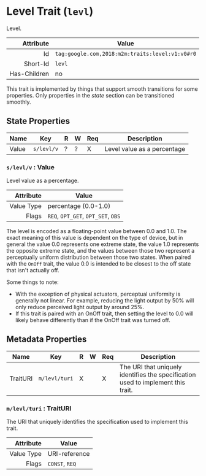 # Level Trait (`levl`)


Level.

| Attribute | Value |
|----:|-------------|
|  Id | `tag:google.com,2018:m2m:traits:level:v1:v0#r0` |
| Short-Id | `levl` |
| Has-Children | no |

 This trait is implemented by things that support smooth transitions for some properties. Only properties in the *state* section can be transitioned smoothly.

## State Properties

| Name |  Key | R | W |  Req |  Description |
|-----|---|----|----|----|----|
| Value | `s/levl/v` | ? | ? | X | Level value as a percentage |

### `s/levl/v` : Value

Level value as a percentage.

| Attribute | Value |
|----:|-------------|
| Value Type | percentage (0.0-1.0) |
| Flags | `REQ`, `OPT_GET`, `OPT_SET`, `OBS`|

The level is encoded as a floating-point value between 0.0 and 1.0. The exact meaning of this value is dependent on the type of device, but in general the value 0.0 represents one extreme state, the value 1.0 represents the opposite extreme state, and the values between those two represent a perceptually uniform distribution between those two states. When paired with the `OnOff` trait, the value 0.0 is intended to be closest to the off state that isn't actually off.

Some things to note:

 * With the exception of physical actuators, perceptual uniformity is generally not linear. For example, reducing the light output by 50% will only reduce perceived light output by around 25%.
 * If this trait is paired with an OnOff trait, then setting the level to 0.0 will likely behave differently than if the OnOff trait was turned off.

## Metadata Properties

| Name |  Key | R | W |  Req |  Description |
|-----|---|----|----|----|----|
| TraitURI | `m/levl/turi` | X |   | X | The URI that uniquely identifies the specification used to implement this trait. |

### `m/levl/turi` : TraitURI

The URI that uniquely identifies the specification used to implement this trait.

| Attribute | Value |
|----:|-------------|
| Value Type | URI-reference |
| Flags | `CONST`, `REQ`|
